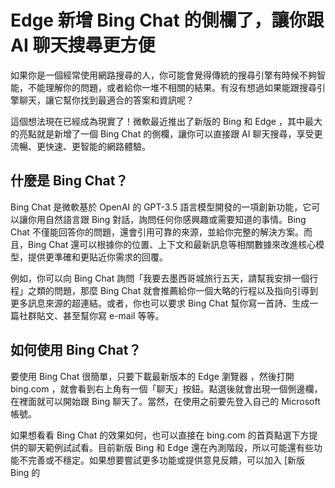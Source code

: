 # Edge 新增 Bing Chat 的側欄了，讓你跟 AI 聊天搜尋更方便

如果你是一個經常使用網路搜尋的人，你可能會覺得傳統的搜尋引擎有時候不夠智能，不能理解你的問題，或者給你一堆不相關的結果。有沒有想過如果能跟搜尋引擎聊天，讓它幫你找到最適合的答案和資訊呢？

這個想法現在已經成為現實了！微軟最近推出了新版的 Bing 和 Edge ，其中最大的亮點就是新增了一個 Bing Chat 的側欄，讓你可以直接跟 AI 聊天搜尋，享受更流暢、更快速、更智能的網路體驗。

## 什麼是 Bing Chat？

Bing Chat 是微軟基於 OpenAI 的 GPT-3.5 語言模型開發的一項創新功能，它可以讓你用自然語言跟 Bing 對話，詢問任何你感興趣或需要知道的事情。Bing Chat 不僅能回答你的問題，還會引用可靠的來源，並給你完整的解決方案。而且，Bing Chat 還可以根據你的位置、上下文和最新訊息等相關數據來改進核心模型，提供更準確和更貼近你需求的回覆。

例如，你可以向 Bing Chat 詢問「我要去墨西哥城旅行五天，請幫我安排一個行程」之類的問題，那麼 Bing Chat 就會推薦給你一個大略的行程以及指向引導到更多訊息來源的超連結。或者，你也可以要求 Bing Chat 幫你寫一首詩、生成一篇社群貼文、甚至幫你寫 e-mail 等等。

## 如何使用 Bing Chat？

要使用 Bing Chat 很簡單，只要下載最新版本的 Edge 瀏覽器 ，然後打開 bing.com ，就會看到右上角有一個「聊天」按鈕。點選後就會出現一個側邊欄，在裡面就可以開始跟 Bing 聊天了。當然，在使用之前要先登入自己的 Microsoft 帳號。

如果想看看 Bing Chat 的效果如何，也可以直接在 bing.com 的首頁點選下方提供的聊天範例試試看。目前新版 Bing 和 Edge 還在內測階段，所以可能還有些功能不完善或不穩定。如果想要嘗試更多功能或提供意見反饋，可以加入 [新版 Bing 的
